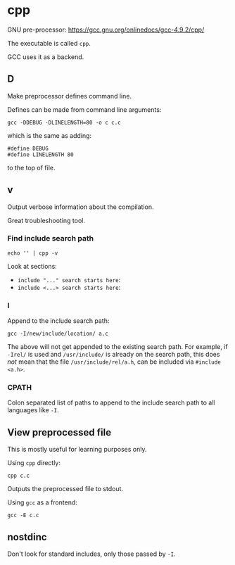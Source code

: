 # cpp

GNU pre-processor: <https://gcc.gnu.org/onlinedocs/gcc-4.9.2/cpp/>

The executable is called `cpp`.

GCC uses it as a backend.

## D

Make preprocessor defines command line.

Defines can be made from command line arguments:

    gcc -DDEBUG -DLINELENGTH=80 -o c c.c

which is the same as adding:

    #define DEBUG
    #define LINELENGTH 80

to the top of file.

## v

Output verbose information about the compilation.

Great troubleshooting tool.

### Find include search path

    echo '' | cpp -v

Look at sections:

- `include "..." search starts here`:
- `include <...> search starts here`:

### I

Append to the include search path:

    gcc -I/new/include/location/ a.c

The above will not get appended to the existing search path.
For example, if `-Irel/` is used and `/usr/include/` is already on the search path, this does *not* mean that the file `/usr/include/rel/a.h`, can be included via `#include <a.h>`.

### CPATH

Colon separated list of paths to append to the include search path to all languages like `-I`.

## View preprocessed file

This is mostly useful for learning purposes only.

Using `cpp` directly:

	cpp c.c

Outputs the preprocessed file to stdout.

Using `gcc` as a frontend:

    gcc -E c.c

## nostdinc

Don't look for standard includes, only those passed by `-I`.
